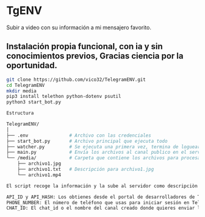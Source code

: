 # TgENV
Subir a video con su información a mi mensajero favorito.
## Instalación propia funcional, con ia y sin conocimientos previos, Gracias ciencia por la oportunidad.

```sh
git clone https://github.com/vico32/TelegramENV.git
cd TelegramENV
mkdir media
pip3 install telethon python-dotenv psutil
python3 start_bot.py
```

```sh
Estructura

TelegramENV/
│
├── .env               # Archivo con las credenciales
├── start_bot.py       # Archivo principal que ejecuta todo
├── watcher.py         # Se ejecuta una primera vez, termina de loguearte y queda monitoreando la carpeta media
├── main.py            # Envía los archivos al canal publico en el servidor.
└── /media/            # Carpeta que contiene los archivos para procesar
    ├── archivo1.jpg
    ├── archivo1.txt   # Descripción para archivo1.jpg
    └── archivo1.mp4

El script recoge la información y la sube al servidor como descripciòn del jpg.
```
```sh
API_ID y API_HASH: Los obtienes desde el portal de desarrolladores de Telegram (my.telegram.org).
PHONE_NUMBER: El número de teléfono que usas para iniciar sesión en Telegram (formato internacional con el prefijo).
CHAT_ID: El chat_id o el nombre del canal creado donde quieres enviar los archivos (tiene que ser publico).
```
